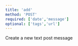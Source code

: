 ```yaml
---
title: 'add'
method: 'POST'
required: ['date','message']
optional: ['tags','url']
---
```


Create a new text post message